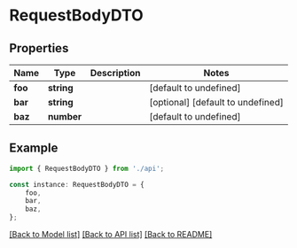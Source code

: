 # RequestBodyDTO


## Properties

Name | Type | Description | Notes
------------ | ------------- | ------------- | -------------
**foo** | **string** |  | [default to undefined]
**bar** | **string** |  | [optional] [default to undefined]
**baz** | **number** |  | [default to undefined]

## Example

```typescript
import { RequestBodyDTO } from './api';

const instance: RequestBodyDTO = {
    foo,
    bar,
    baz,
};
```

[[Back to Model list]](../README.md#documentation-for-models) [[Back to API list]](../README.md#documentation-for-api-endpoints) [[Back to README]](../README.md)
